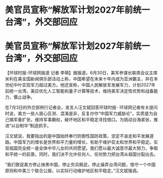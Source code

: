 # 美官员宣称“解放军计划2027年前统一台湾”，外交部回应

# 美官员宣称“解放军计划2027年前统一台湾”，外交部回应

【环球时报-环球网报道 记者
李萌】据报道，6月30日，美军参谋长联席会议主席米利在美全国新闻俱乐部活动上称，中国希望在未来十年内成为亚洲霸主，并在本世纪中叶实现军力超过美方。他还宣称，中国人民解放军发展军力，计划2027年前统一台湾，美应优化人工智能和量子计算等技术，维持美军决定性优势和战备能力，慑止战争。

在7月3日的外交部例行记者会，发言人汪文斌回答环球时报-
环球网记者有关提问时说，美方一些人居心叵测、混淆是非，反复炒作“中国军力威胁论”，实质是为自己搞军备扩张，维持军事霸权，破坏地区和平稳定寻找借口。为挑动台海紧张，推进“以台制华”制造抓手。

汪文斌说，我要指出的是中国始终奉行防御性国防政策，坚定不渝走和平发展道路。中国军力的增长是世界和平力量的增长，有助于维护亚太和世界和平稳定。实现祖国完全统一是全体中华儿女的共同愿望。我们愿以最大诚意尽最大努力，争取和平统一的前景。同时，我们决不允许任何人、任何势力把台湾从祖国分裂出去。

“我们敦促美方停止抹黑中国，停止穷兵黩武，停止操弄台湾问题，恪守一个中国原则和中美三个联合公报，以实际行动维护地区和平稳定。”汪文斌强调。


